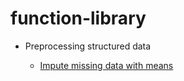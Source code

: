 # function-library

* Preprocessing structured data

    * [Impute missing data with means](./preprocessing-structured-data/Impute_missing_data_with_means.ipynb)